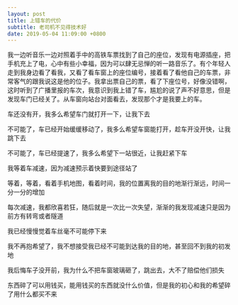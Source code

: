 ```yaml
---
layout: post
title: 上错车的代价
subtitle: 老司机不见得技术好
date: 2019-05-04 11:09:00 +0800
---
```

我一边听音乐一边对照着手中的高铁车票找到了自己的座位，发现有电源插座，把手机充上了电，心中有些小幸福，因为可以肆无忌惮的听一路音乐了。有个年轻人走到我身边看了看我，又看了看车窗上的座位编号，接着看了看他自己的车票，非常客气的跟我说这是他的位子。我拿出票自己的票，看了下座位号，好像没错啊，这时听到了广播里报的车次，我意识到我上错了车，尴尬的说了声不好意思，但是发现车门已经关了。从车窗向站台对面看去，发现那个才是我要上的车。

车还没有开，我多么希望车门就打开一下，让我下去

不可能了，车已经开始缓缓移动了，我多么希望车窗能打开，趁车开没开快，让我跳下去

不可能了，车已经提速了，我多么希望下一站很近，让我赶紧下车

我等着车减速，因为减速预示着快要到途径站了

等着，等着，看着手机地图，看着时间，我的位置离我的目的地渐行渐远，时间一分一分的增加

每次减速，我都欣喜若狂，随后就是一次比一次失望，渐渐的我发现减速只是因为前方有转弯或者隧道

我已经慢慢觉着车丝毫不可能停下来

我不再抱希望了，我不想接受我已经不可能到达我的目的地，甚至回不到我的初发地

我后悔车子没开前，我为什么不把车窗玻璃砸了，跳出去，大不了赔偿他们损失

东西碎了可以用钱买，能用钱买的东西就没什么价值，但是我的初心和我的希望碎了用什么都买不来